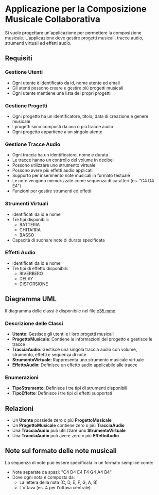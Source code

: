 # Applicazione per la Composizione Musicale Collaborativa

Si vuole progettare un'applicazione per permettere la composizione musicale. L'applicazione deve gestire progetti musicali, tracce audio, strumenti virtuali ed effetti audio.

## Requisiti

### Gestione Utenti

- Ogni utente è identificato da id, nome utente ed email
- Gli utenti possono creare e gestire più progetti musicali
- Ogni utente mantiene una lista dei propri progetti

### Gestione Progetti

- Ogni progetto ha un identificatore, titolo, data di creazione e genere musicale
- I progetti sono composti da una o più tracce audio
- Ogni progetto appartiene a un singolo utente

### Gestione Tracce Audio

- Ogni traccia ha un identificatore, nome e durata
- Le tracce hanno un controllo del volume in decibel
- Possono utilizzare uno strumento virtuale
- Possono avere più effetti audio applicati
- Supporto per inserimento note musicali in formato testuale
- Le note vengono memorizzate come sequenza di caratteri (es. "C4 D4 E4")
- Funzioni per gestire strumenti ed effetti

### Strumenti Virtuali

- Identificati da id e nome
- Tre tipi disponibili:
  - BATTERIA
  - CHITARRA
  - BASSO
- Capacità di suonare note di durata specificata

### Effetti Audio

- Identificati da id e nome
- Tre tipi di effetto disponibili:
  - RIVERBERO
  - DELAY
  - DISTORSIONE

## Diagramma UML

Il diagramma delle classi è disponibile nel file [e35.mmd](../src/e35.mmd)

### Descrizione delle Classi

- **Utente**: Gestisce gli utenti e i loro progetti musicali
- **ProgettoMusicale**: Contiene le informazioni del progetto e gestisce le tracce
- **TracciaAudio**: Gestisce una singola traccia audio con volume, strumento, effetti e sequenza di note
- **StrumentoVirtuale**: Rappresenta uno strumento musicale virtuale
- **EffettoAudio**: Definisce un effetto audio applicabile alle tracce

### Enumerazioni

- **TipoStrumento**: Definisce i tre tipi di strumenti disponibili
- **TipoEffetto**: Definisce i tre tipi di effetti supportati

## Relazioni

- Un **Utente** possiede zero o più **ProgettoMusicale**
- Un **ProgettoMusicale** contiene zero o più **TracciaAudio**
- Una **TracciaAudio** può utilizzare uno **StrumentoVirtuale**
- Una **TracciaAudio** può avere zero o più **EffettoAudio**

## Note sul formato delle note musicali

La sequenza di note può essere specificata in un formato semplice come:

- Note separate da spazi: "C4 D4 E4 F4 G4 A4 B4"
- Dove ogni nota è composta da:
  - La lettera della nota (C, D, E, F, G, A, B)
  - L'ottava (es. 4 per l'ottava centrale)